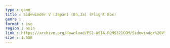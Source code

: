 ```yaml
---
type : game
title : Sidewinder V (Japan) (En,Ja) (Flight Box)
genre : 
format : iso
region : asia
link : https://archive.org/download/PS2-ASIA-ROMS321COM/Sidewinder%20V%20%28Japan%29%20%28En%2CJa%29%20%28Flight%20Box%29.7z
size : 1.5GB
---
```


